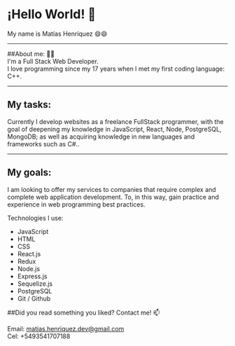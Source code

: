 # ¡Hello World! 👋 <br />

My name is Matías Henríquez 😄😄
<hr />

##About me: 💬💬 <br />
I'm a Full Stack Web Developer. <br />
I love programming since my 17 years when I met my first coding language: C++. <br />
<hr />

## My tasks: <br />
Currently I develop websites as a freelance FullStack programmer, with the goal of deepening my knowledge in JavaScript, React, Node, PostgreSQL, MongoDB; as well as acquiring knowledge in new languages and frameworks such as C#..

<hr />

## My goals: <br />
I am looking to offer my services to companies that require complex and complete web application development. To, in this way, gain practice and experience in web programming best practices.

Technologies I use:
- JavaScript
- HTML
- CSS
- React.js
- Redux
- Node.js
- Express.js
- Sequelize.js
- PostgreSQL
- Git / Github

##Did you read something you liked? Contact me! 📫 

Email: matias.henriquez.dev@gmail.com <br />
Cel: +5493541707188

<!--
**MatHenriquez/MatHenriquez** is a ✨ _special_ ✨ repository because its `README.md` (this file) appears on your GitHub profile.

Here are some ideas to get you started:

- 🔭 I’m currently working on ...
- 🌱 I’m currently learning ...
- 👯 I’m looking to collaborate on ...
- 🤔 I’m looking for help with ...
- 💬 Ask me about ...
- 📫 How to reach me: ...
- 😄 Pronouns: ...
- ⚡ Fun fact: ...
-->

